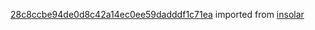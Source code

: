 [28c8ccbe94de0d8c42a14ec0ee59dadddf1c71ea](https://github.com/insolar/insolar/commit/28c8ccbe94de0d8c42a14ec0ee59dadddf1c71ea) imported from [insolar](https://github.com/insolar/insolar)
